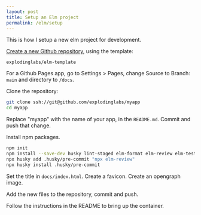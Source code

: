 ```yaml
---
layout: post
title: Setup an Elm project
permalink: /elm/setup
---
```

<div id="intro" markdown="1">
This is how I setup a new elm project for development.
</div>

[Create a new Github
repository](https://github.com/organizations/explodinglabs/repositories/new),
using the template:
```
explodinglabs/elm-template
```

For a Github Pages app, go to Settings > Pages, change Source to Branch: `main`
and directory to `/docs`.

Clone the repository:
```sh
git clone ssh://git@github.com/explodinglabs/myapp
cd myapp
```

Replace "myapp" with the name of your app, in the `README.md`.
Commit and push that change.

Install npm packages.
```sh
npm init
npm install --save-dev husky lint-staged elm-format elm-review elm-test sass
npx husky add .husky/pre-commit "npx elm-review"
npx husky install .husky/pre-commit
```

Set the title in `docs/index.html`.
Create a favicon.
Create an opengraph image.

Add the new files to the repository, commit and push.

Follow the instructions in the README to bring up the container.
